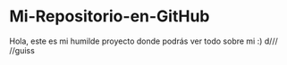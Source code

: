# Mi-Repositorio-en-GitHub
Hola, este es mi humilde proyecto donde podrás ver todo sobre mi :)
d///
//guiss
